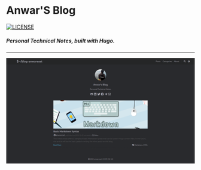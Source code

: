 <h1 align="left">Anwar'S Blog</h1>
<p align="left">
    <a href="https://github.com/anwareset/blog/blob/master/LICENSE">
        <img src="https://img.shields.io/github/license/anwareset/blog" alt="LICENSE">
    </a>
</p>
<h5 align="left">Personal Technical Notes, built with Hugo.</h5>

---

<p align="center">
	<a name="top" href="https://blog.onlinux.tech"><img src="https://github.com/anwareset/blog/raw/master/preview.png"></a>
</p>
